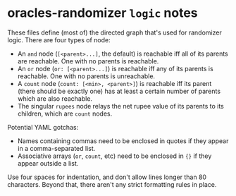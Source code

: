 # oracles-randomizer `logic` notes

These files define (most of) the directed graph that's used for randomizer
logic. There are four types of node:

- An `and` node (`[<parent>...]`, the default) is reachable iff all of its
  parents are reachable. One with no parents is reachable.
- An `or` node (`or: [<parent>...]`) is reachable iff any of its parents is
  reachable. One with no parents is unreachable.
- A `count` node (`count: [<min>, <parent>]`) is reachable iff its parent
  (there should be exactly one) has at least a certain number of parents which
  are also reachable.
- The singular `rupees` node relays the net rupee value of its parents to its
  children, which are `count` nodes.

Potential YAML gotchas:

- Names containing commas need to be enclosed in quotes if they appear in a
  comma-separated list.
- Associative arrays (`or`, `count`, etc) need to be enclosed in `{}` if they
  appear outside a list.

Use four spaces for indentation, and don't allow lines longer than 80
characters. Beyond that, there aren't any strict formatting rules in place.
